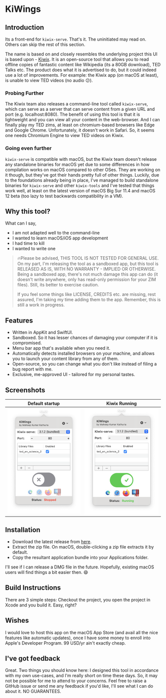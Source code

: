 #  KiWings

## Introduction
Its a front-end for `kiwix-serve`. That's it. The uninitiated may read on. Others can skip the rest of this section.

The name is based on and closely resembles the underlying project this UI is based upon - [Kiwix](https://www.kiwix.org/). It is an open-source tool that allows you to read offline copies of fantastic content like Wikipedia (its a 80GB download), TED Talks etc. The product does what it is advertised to do, but it could indeed use a lot of improvements. For example: the Kiwix app (on macOS at least), is unable to view TED videos (no audio 😕).

### Probing Further
The Kiwix team also releases a command-line tool called `kiwix-serve`, which can serve as a server that can serve content from a given URL and port (e.g. localhost:8080). The benefit of using this tool is that it is lightweight and you can view all your content in the web-browser. And I can finally play my TED zims, at least on chromium-based browsers like Edge and Google Chrome. Unfortunately, it doesn't work in Safari. So, it seems one needs Chromium Engine to view TED videos on Kiwix.

### Going even further
`kiwix-serve` is compatible with macOS, but the Kiwix team doesn't release any standalone binaries for macOS yet due to some differences in how compilation works on macOS compared to other OSes. They are working on it though, but they've got their hands pretty full of other things. Luckily, due to the foundations already being in place, I've managed to build standalone binaries for `kiwix-serve` and other `kiwix-tools` and I've tested that things work well, at least on the latest version of macOS Big Sur 11.4 and macOS 12 beta (too lazy to test backwards compatibility in a VM).

## Why this tool?
What can I say,
- I am not adapted well to the command-line
- I wanted to learn macOS/iOS app development
- I had time to kill
- I wanted to write one

> 🔥Please be advised, THIS TOOL IS NOT TESTED FOR GENERAL USE. On my part, I'm releasing the tool as a sandboxed app, but this tool is RELEASED AS IS, WITH NO WARRANTY - IMPLIED OR OTHERWISE. Being a sandboxed app, there's not much damage this app can do (it doesn't write anywhere, only has read-only permission for your ZIM files). Still, its better to exercise caution.
> 
> If you feel some things like LICENSE, CREDITS etc. are missing, rest assured, I'm taking my time adding them to the app. Remember, this is still a work in progress.

## Features
- Written in AppKit and SwiftUI.
- Sandboxed. So it has lesser chances of damaging your computer if it is compromised.
- Menu bar app that's available when you need it.
- Automatically detects installed browsers on your machine, and allows you to launch your content library from any of them.
- Open-source, so you can change what you don't like instead of filing a bug report with me.
- Exclusive, me-approved UI - tailored for my personal tastes.

## Screenshots
Default startup                            |  Kiwix Running
:-----------------------------------------:|:------------------------------------------:
![](./screenshots/Screenshot-Stopped.png)  |  ![](./screenshots/Screenshot-Running.png)


## Installation
- Download the latest release from [here](https://github.com/mkathuri/kiwings/releases/download/1.0/Kiwings-1.0.zip).
- Extract the zip file. On macOS, double-clicking a zip file extracts it by default.
- Copy the resultant application bundle into your Applications folder.

I'll see if I can release a DMG file in the future. Hopefully, existing macOS users will find things a bit easier then. :smile:

## Build Instructions
There are 3 simple steps: Checkout the project, you open the project in Xcode and you build it. Easy, right?

## Wishes
I would love to host this app on the macOS App Store (and avail all the nice features like automatic updates), once I have some money to enroll into Apple's Developer Program. 99 USD/yr ain't exactly cheap.

## I've got feedback
Great. Two things you should know here: I designed this tool in accordance with my own use-cases, and I'm really short on time these days. So, it may not be possible for me to attend to your concerns. Feel free to raise a GitHub issue or send me any feedback if you'd like, I'll see what I can do about it. NO GUARANTEES.

